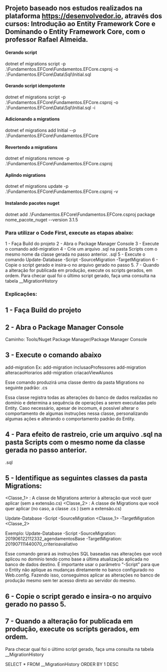 ## Projeto baseado nos estudos realizados na plataforma https://desenvolvedor.io, através dos cursos: Introdução ao Entity Framework Core e Dominando o Entity Framework Core, com o professor Rafael Almeida.

#### Gerando script
dotnet ef migrations script -p .\Fundamentos.EFCore\Fundamentos.EFCore.csproj -o .\Fundamentos.EFCore\Data\Sql\Initial.sql

#### Gerando script idempotente
dotnet ef migrations script -p .\Fundamentos.EFCore\Fundamentos.EFCore.csproj -o .\Fundamentos.EFCore\Data\Sql\Initial.sql -i

#### Adicionando a migrations
dotnet ef migrations add Initial --p .\Fundamentos.EFCore\Fundamentos.EFCore

#### Revertendo a migrations
dotnet ef migrations remove -p .\Fundamentos.EFCore\Fundamentos.EFCore.csproj

#### Aplindo migrations
dotnet ef migrations update -p .\Fundamentos.EFCore\Fundamentos.EFCore.csproj -v

#### Instalando pacotes nuget
 dotnet add .\Fundamentos.EFCore\Fundamentos.EFCore.csproj package nome_pacote_nuget --version 3.1.5

### Para utilizar o Code First, execute as etapas abaixo:
1 - Faça Build do projeto
2 - Abra o Package Manager Console
3 - Execute o comando 
	add-migration <identificacaoDaMudancaNoBanco>
4 - Crie um arquivo .sql na pasta Scripts com o mesmo nome da classe gerada no passo anterior.
	<dataHoraEidentificacaoDaMudancaNoBanco>.sql
5 - Execute o comando
	Update-Database -Script -SourceMigration <MigrationOrigem> -TargetMigration <MigrationDestino>
6 - Copie o script gerado e insira-o no arquivo gerado no passo 5.
7 - Quando a alteração for publicada em produção, execute os scripts gerados, em ordem.
	Para checar qual foi o último script gerado, faça uma consulta na tabela __MigrationHistory

### Explicações:
## 1 - Faça Build do projeto
		
## 2 - Abra o Package Manager Console
Caminho: Tools/Nuget Package Manager/Package Manager Console

## 3 - Execute o comando abaixo
add-migration <identificacao da mudanca no banco>
Ex:
add-migration inclusaoProfessores
add-migration alteracaoHorarios
add-migration criacaoViewAlunos

Esse comando produzirá uma classe dentro da pasta Migrations no seguinte padrão:
<data e hora><identificacao da mudanca no banco>.cs

Essa classe registra todas as alterações do banco de dados realizadas no domínio e determina a sequência de operações a serem executadas pelo Entity.
Caso necessário, apesar de incomum, é possível alterar o comportamento de algumas instruções nessa classe, personalizando algumas ações e alterando o comportamento padrão do Entity.

## 4 - Para efeito de rastreio, crie um arquivo .sql na pasta Scripts com o mesmo nome da classe gerada no passo anterior.
<data e hora><identificacao da mudanca no banco>.sql

## 5 - Identifique as seguintes classes da pasta Migrations:

<Classe_1> : A classe de Migrations anterior à alteração que você quer aplicar (sem a extensão.cs)
<Classe_2> : A classe de Migrations que você quer aplicar (no caso, a classe <data e hora><identificacao da mudanca no banco>.cs ) (sem a extensão.cs)

Update-Database -Script -SourceMigration <Classe_1> -TargetMigration <Classe_2>

Exemplo:
Update-Database -Script -SourceMigration: 201906122112332_agendamentosBase -TargetMigration: 201907111440070_criterioavaliativo

Esse comando gerará as instruções SQL baseadas nas alterações que você aplicou no domínio tendo como base a última atualização aplicada no banco de dados destino.
É importante usar o parâmetro "-Script" para que o Entity não aplique as mudanças diretamente no banco configurado no Web.config. Fazendo isso, conseguimos aplicar
as alterações no banco de produção mesmo sem ter acesso direto ao servidor do mesmo.

## 6 - Copie o script gerado e insira-o no arquivo gerado no passo 5.

## 7 - Quando a alteração for publicada em produção, execute os scripts gerados, em ordem.
Para checar qual foi o último script gerado, faça uma consulta na tabela __MigrationHistory

SELECT * FROM __MigrationHistory ORDER BY 1 DESC


